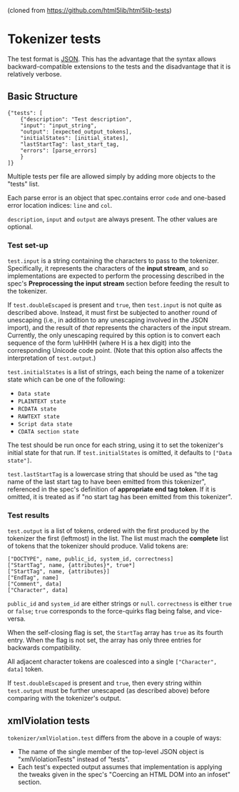 (cloned from https://github.com/html5lib/html5lib-tests)

# Tokenizer tests

The test format is [JSON](http://www.json.org/). This has the advantage
that the syntax allows backward-compatible extensions to the tests and
the disadvantage that it is relatively verbose.

## Basic Structure

    {"tests": [
        {"description": "Test description",
        "input": "input_string",
        "output": [expected_output_tokens],
        "initialStates": [initial_states],
        "lastStartTag": last_start_tag,
        "errors": [parse_errors]
        }
    ]}

Multiple tests per file are allowed simply by adding more objects to the
"tests" list.

Each parse error is an object that spec.contains error `code` and one-based
error location indices: `line` and `col`.

`description`, `input` and `output` are always present. The other values
are optional.

### Test set-up

`test.input` is a string containing the characters to pass to the
tokenizer. Specifically, it represents the characters of the **input
stream**, and so implementations are expected to perform the processing
described in the spec's **Preprocessing the input stream** section
before feeding the result to the tokenizer.

If `test.doubleEscaped` is present and `true`, then `test.input` is not
quite as described above. Instead, it must first be subjected to another
round of unescaping (i.e., in addition to any unescaping involved in the
JSON import), and the result of _that_ represents the characters of the
input stream. Currently, the only unescaping required by this option is
to convert each sequence of the form \\uHHHH (where H is a hex digit)
into the corresponding Unicode code point. (Note that this option also
affects the interpretation of `test.output`.)

`test.initialStates` is a list of strings, each being the name of a
tokenizer state which can be one of the following:

- `Data state`
- `PLAINTEXT state`
- `RCDATA state`
- `RAWTEXT state`
- `Script data state`
- `CDATA section state`

The test should be run once for each string, using it
to set the tokenizer's initial state for that run. If
`test.initialStates` is omitted, it defaults to `["Data state"]`.

`test.lastStartTag` is a lowercase string that should be used as "the
tag name of the last start tag to have been emitted from this
tokenizer", referenced in the spec's definition of **appropriate end tag
token**. If it is omitted, it is treated as if "no start tag has been
emitted from this tokenizer".

### Test results

`test.output` is a list of tokens, ordered with the first produced by
the tokenizer the first (leftmost) in the list. The list must mach the
**complete** list of tokens that the tokenizer should produce. Valid
tokens are:

    ["DOCTYPE", name, public_id, system_id, correctness]
    ["StartTag", name, {attributes}*, true*]
    ["StartTag", name, {attributes}]
    ["EndTag", name]
    ["Comment", data]
    ["Character", data]

`public_id` and `system_id` are either strings or `null`. `correctness`
is either `true` or `false`; `true` corresponds to the force-quirks flag
being false, and vice-versa.

When the self-closing flag is set, the `StartTag` array has `true` as
its fourth entry. When the flag is not set, the array has only three
entries for backwards compatibility.

All adjacent character tokens are coalesced into a single
`["Character", data]` token.

If `test.doubleEscaped` is present and `true`, then every string within
`test.output` must be further unescaped (as described above) before
comparing with the tokenizer's output.

## xmlViolation tests

`tokenizer/xmlViolation.test` differs from the above in a couple of
ways:

- The name of the single member of the top-level JSON object is
  "xmlViolationTests" instead of "tests".
- Each test's expected output assumes that implementation is applying
  the tweaks given in the spec's "Coercing an HTML DOM into an
  infoset" section.

